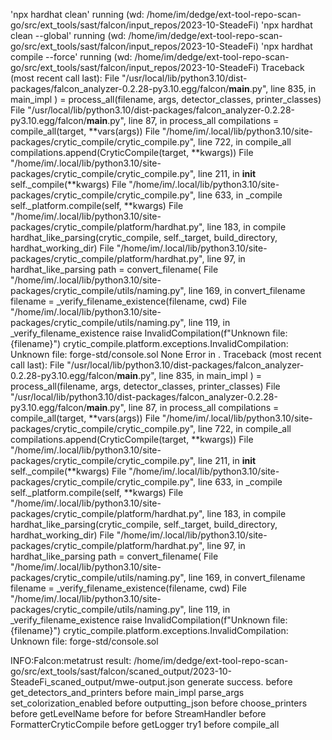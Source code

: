 'npx hardhat clean' running (wd: /home/im/dedge/ext-tool-repo-scan-go/src/ext_tools/sast/falcon/input_repos/2023-10-SteadeFi)
'npx hardhat clean --global' running (wd: /home/im/dedge/ext-tool-repo-scan-go/src/ext_tools/sast/falcon/input_repos/2023-10-SteadeFi)
'npx hardhat compile --force' running (wd: /home/im/dedge/ext-tool-repo-scan-go/src/ext_tools/sast/falcon/input_repos/2023-10-SteadeFi)
Traceback (most recent call last):
  File "/usr/local/lib/python3.10/dist-packages/falcon_analyzer-0.2.28-py3.10.egg/falcon/__main__.py", line 835, in main_impl
    ) = process_all(filename, args, detector_classes, printer_classes)
  File "/usr/local/lib/python3.10/dist-packages/falcon_analyzer-0.2.28-py3.10.egg/falcon/__main__.py", line 87, in process_all
    compilations = compile_all(target, **vars(args))
  File "/home/im/.local/lib/python3.10/site-packages/crytic_compile/crytic_compile.py", line 722, in compile_all
    compilations.append(CryticCompile(target, **kwargs))
  File "/home/im/.local/lib/python3.10/site-packages/crytic_compile/crytic_compile.py", line 211, in __init__
    self._compile(**kwargs)
  File "/home/im/.local/lib/python3.10/site-packages/crytic_compile/crytic_compile.py", line 633, in _compile
    self._platform.compile(self, **kwargs)
  File "/home/im/.local/lib/python3.10/site-packages/crytic_compile/platform/hardhat.py", line 183, in compile
    hardhat_like_parsing(crytic_compile, self._target, build_directory, hardhat_working_dir)
  File "/home/im/.local/lib/python3.10/site-packages/crytic_compile/platform/hardhat.py", line 97, in hardhat_like_parsing
    path = convert_filename(
  File "/home/im/.local/lib/python3.10/site-packages/crytic_compile/utils/naming.py", line 169, in convert_filename
    filename = _verify_filename_existence(filename, cwd)
  File "/home/im/.local/lib/python3.10/site-packages/crytic_compile/utils/naming.py", line 119, in _verify_filename_existence
    raise InvalidCompilation(f"Unknown file: {filename}")
crytic_compile.platform.exceptions.InvalidCompilation: Unknown file: forge-std/console.sol
None
Error in .
Traceback (most recent call last):
  File "/usr/local/lib/python3.10/dist-packages/falcon_analyzer-0.2.28-py3.10.egg/falcon/__main__.py", line 835, in main_impl
    ) = process_all(filename, args, detector_classes, printer_classes)
  File "/usr/local/lib/python3.10/dist-packages/falcon_analyzer-0.2.28-py3.10.egg/falcon/__main__.py", line 87, in process_all
    compilations = compile_all(target, **vars(args))
  File "/home/im/.local/lib/python3.10/site-packages/crytic_compile/crytic_compile.py", line 722, in compile_all
    compilations.append(CryticCompile(target, **kwargs))
  File "/home/im/.local/lib/python3.10/site-packages/crytic_compile/crytic_compile.py", line 211, in __init__
    self._compile(**kwargs)
  File "/home/im/.local/lib/python3.10/site-packages/crytic_compile/crytic_compile.py", line 633, in _compile
    self._platform.compile(self, **kwargs)
  File "/home/im/.local/lib/python3.10/site-packages/crytic_compile/platform/hardhat.py", line 183, in compile
    hardhat_like_parsing(crytic_compile, self._target, build_directory, hardhat_working_dir)
  File "/home/im/.local/lib/python3.10/site-packages/crytic_compile/platform/hardhat.py", line 97, in hardhat_like_parsing
    path = convert_filename(
  File "/home/im/.local/lib/python3.10/site-packages/crytic_compile/utils/naming.py", line 169, in convert_filename
    filename = _verify_filename_existence(filename, cwd)
  File "/home/im/.local/lib/python3.10/site-packages/crytic_compile/utils/naming.py", line 119, in _verify_filename_existence
    raise InvalidCompilation(f"Unknown file: {filename}")
crytic_compile.platform.exceptions.InvalidCompilation: Unknown file: forge-std/console.sol

INFO:Falcon:metatrust result: /home/im/dedge/ext-tool-repo-scan-go/src/ext_tools/sast/falcon/scaned_output/2023-10-SteadeFi_scaned_output/mwe-output.json generate success.
before get_detectors_and_printers
before main_impl
parse_args
set_colorization_enabled
before outputting_json
before choose_printers
before getLevelName
before for
before StreamHandler
before FormatterCryticCompile
before getLogger
try1
before compile_all
